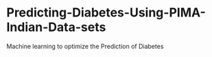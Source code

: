 # Predicting-Diabetes-Using-PIMA-Indian-Data-sets
Machine learning to optimize the Prediction of Diabetes 
